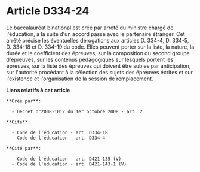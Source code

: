 # Article D334-24

Le baccalauréat binational est créé par arrêté du ministre chargé de l'éducation, à la suite d'un accord passé avec le
partenaire étranger. Cet arrêté précise les éventuelles dérogations aux articles D. 334-4, D. 334-5, 
D. 334-18 et D. 334-19 du code. Elles peuvent porter sur la liste, la nature, la durée et le coefficient des épreuves, sur la
composition du second groupe d'épreuves, sur les contenus pédagogiques sur lesquels portent les épreuves, sur la liste des
épreuves qui doivent être subies par anticipation, sur l'autorité procédant à la sélection des sujets des épreuves écrites et
sur l'existence et l'organisation de la session de remplacement.

**Liens relatifs à cet article**

	**Créé par**:

	  - Décret n°2008-1012 du 1er octobre 2008 - art. 2

	**Cite**:

	  - Code de l'éducation - art. D334-18
	  - Code de l'éducation - art. D334-4

	**Cité par**:

	  - Code de l'éducation - art. D421-135 (V)
	  - Code de l'éducation - art. D421-143-1 (V)
